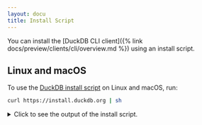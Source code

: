 ```yaml
---
layout: docu
title: Install Script
---
```


You can install the [DuckDB CLI client]({% link docs/preview/clients/cli/overview.md %}) using an install script.

## Linux and macOS

To use the [DuckDB install script](https://install.duckdb.org) on Linux and macOS, run:

```bash
curl https://install.duckdb.org | sh
```

<details markdown='1'>
<summary markdown='span'>
Click to see the output of the install script.
</summary>
```text
  % Total    % Received % Xferd  Average Speed   Time    Time     Time  Current
                                 Dload  Upload   Total   Spent    Left  Speed
100  3507  100  3507    0     0  34367      0 --:--:-- --:--:-- --:--:-- 34382
https://install.duckdb.org/v1.4.1/duckdb_cli-osx-universal.gz

*** DuckDB Linux/MacOS installation script, version 1.4.1 ***


         .;odxdl,
       .xXXXXXXXXKc
       0XXXXXXXXXXXd  cooo:
      ,XXXXXXXXXXXXK  OXXXXd
       0XXXXXXXXXXXo  cooo:
       .xXXXXXXXXKc
         .;odxdl,


######################################################################## 100.0%

Successfully installed DuckDB binary to /Users/your_user/.duckdb/cli/1.4.1/duckdb
  with a link from                      /Users/your_user/.duckdb/cli/latest/duckdb

Hint: Append the following line to your shell profile:
export PATH='/Users/your_user/.duckdb/cli/latest':$PATH


To launch DuckDB now, type
/Users/your_user/.duckdb/cli/latest/duckdb
```
</details>

By default, this installs the latest stable version of DuckDB to `~/.duckdb/cli/latest/duckdb`.
To add the DuckDB binary to your path, append the following line to your shell profile or RC file (e.g., `~/.bashrc`, `~/.zshrc`):

```bash
export PATH="~/.duckdb/cli/latest":$PATH
```

You can install [past DuckDB releases]({% link release_calendar.md %}#past-releases) (all the way back to v1.0.0) using the `DUCKDB_VERSION` variable. For example, to install v1.2.2, run:

```bash
curl https://install.duckdb.org | DUCKDB_VERSION=1.2.2 sh
```

## Windows

The DuckDB install script is currently not available for Windows.
